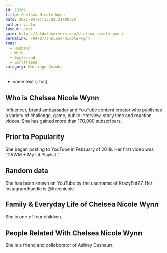 ```yaml
---
id: 13269
title: Chelsea Nicole Wynn
date: 2021-04-07T13:02:21+00:00
author: victor
layout: post
guid: https://ukdataservers.com/chelsea-nicole-wynn/
permalink: /04/07/chelsea-nicole-wynn
tags:
  - Husband
  - Wife
  - Boyfriend
  - Girlfriend
category: Marriage Guides
---
```


* some text
{: toc}


## Who is Chelsea Nicole Wynn



Influencer, brand ambassador and YouTube content creator who publishes a variety of challenge, game, public interview, story time and reaction videos. She has gained more than 170,000 subscribers.

                
                
                
## Prior to Popularity



She began posting to YouTube in February of 2018. Her first video was &#8220;GRWM + My Lit Playlist.&#8221;

                
                
                
## Random data



She has been known on YouTube by the username of KrazyEnt27. Her Instagram handle is @thecnicole.

                
                
                
## Family & Everyday Life of Chelsea Nicole Wynn



She is one of four children.

                
                
                
## People Related With Chelsea Nicole Wynn



She is a friend and collaborator of Ashley Deshaun.

                
              
            
          
          
          